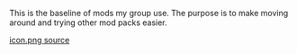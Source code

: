 This is the baseline of mods my group use. The purpose is to make moving around and trying other mod packs easier.

[icon.png source](https://x.com/nintorun20)
